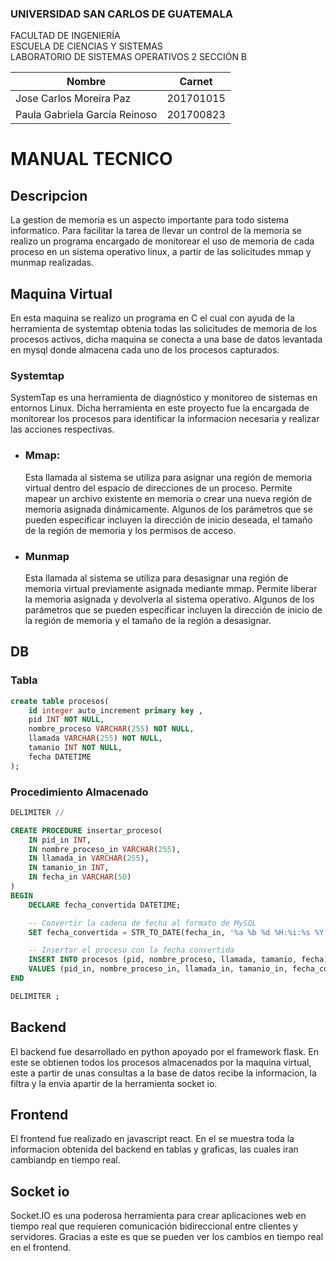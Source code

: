 
### UNIVERSIDAD SAN CARLOS DE GUATEMALA
FACULTAD DE INGENIERÍA  
ESCUELA DE CIENCIAS Y SISTEMAS  
LABORATORIO DE SISTEMAS OPERATIVOS 2
SECCIÓN B

|  Nombre | Carnet  |
| ------------ | ------------ |
| Jose Carlos Moreira Paz | 201701015 |
| Paula Gabriela García Reinoso | 201700823 |

# MANUAL TECNICO
## Descripcion
La gestion de memoria es un aspecto importante para todo sistema informatico. Para facilitar la tarea de llevar un control de la memoria se realizo un programa encargado de monitorear el uso de memoria de cada proceso en un sistema operativo linux, a partir de las solicitudes mmap y munmap realizadas. 

## Maquina Virtual
En esta maquina se realizo un programa en C el cual con ayuda de la herramienta de systemtap obtenia todas las solicitudes de memoria de los procesos activos, dicha maquina se conecta a una base de datos levantada en mysql donde almacena cada uno de los procesos capturados.


### Systemtap
SystemTap es una herramienta de diagnóstico y monitoreo de sistemas en entornos Linux. Dicha herramienta en este proyecto fue la encargada de monitorear los procesos para identificar la informacion necesaria y realizar las acciones respectivas.

- ### Mmap:
    Esta llamada al sistema se utiliza para asignar una región de memoria virtual dentro del espacio de direcciones de un proceso. Permite mapear un archivo existente en memoria o crear una nueva región de memoria asignada dinámicamente. Algunos de los parámetros que se pueden especificar incluyen la dirección de inicio deseada, el tamaño de la región de memoria y los permisos de acceso.

- ### Munmap
    Esta llamada al sistema se utiliza para desasignar una región de memoria virtual previamente asignada mediante mmap. Permite liberar la memoria asignada y devolverla al sistema operativo. Algunos de los parámetros que se pueden especificar incluyen la dirección de inicio de la región de memoria y el tamaño de la región a desasignar.
## DB
### Tabla
```sql
create table procesos(
	id integer auto_increment primary key ,
    pid INT NOT NULL,
    nombre_proceso VARCHAR(255) NOT NULL,
    llamada VARCHAR(255) NOT NULL,
    tamanio INT NOT NULL,
    fecha DATETIME
);
```
### Procedimiento Almacenado
```sql
DELIMITER //

CREATE PROCEDURE insertar_proceso(
    IN pid_in INT,
    IN nombre_proceso_in VARCHAR(255),
    IN llamada_in VARCHAR(255),
    IN tamanio_in INT,
    IN fecha_in VARCHAR(50)
)
BEGIN
    DECLARE fecha_convertida DATETIME;

    -- Convertir la cadena de fecha al formato de MySQL
    SET fecha_convertida = STR_TO_DATE(fecha_in, '%a %b %d %H:%i:%s %Y');

    -- Insertar el proceso con la fecha convertida
    INSERT INTO procesos (pid, nombre_proceso, llamada, tamanio, fecha) 
    VALUES (pid_in, nombre_proceso_in, llamada_in, tamanio_in, fecha_convertida);
END 

DELIMITER ; 
```

## Backend

El backend fue desarrollado  en python apoyado por el framework flask. En este se obtienen todos los procesos almacenados por la maquina virtual, este a partir de unas consultas a la base de datos recibe la informacion, la filtra y la envia apartir de la herramienta socket io.

## Frontend
El frontend fue realizado en javascript react. En el se muestra toda la informacion obtenida del backend en tablas y graficas, las cuales iran cambiandp en tiempo real.

## Socket io
Socket.IO es una poderosa herramienta para crear aplicaciones web en tiempo real que requieren comunicación bidireccional entre clientes y servidores. Gracias a este es que se pueden ver los cambios en tiempo real en el frontend.
